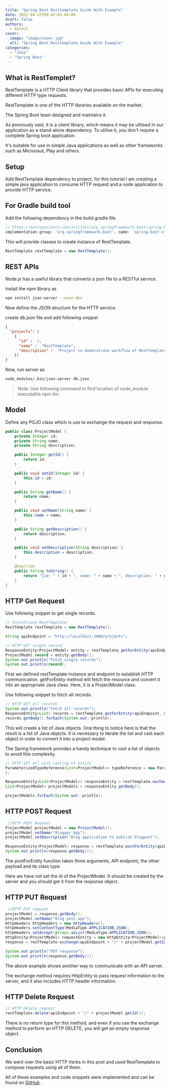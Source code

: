 ```yaml
---
title: "Spring Boot Resttemplate Guide With Example"
date: 2022-04-22T09:42:03-04:00
draft: false
authors:
  - Zainul
cover:
  image: "image/cover.jpg"
  alt: "Spring Boot Resttemplate Guide With Example"
categories: 
  - "Java"
  - "Spring Boot"
---
```


## What is RestTemplet?

RestTemplate is a HTTP Client library that provides basic APIs for executing different HTTP type requests.

RestTemplate is one of the HTTP libraries available on the market.

The Spring Boot team designed and maintains it.

As previously said, it is a client library, which means it may be utilised in our application as a stand-alone dependency. To utilise it, you don't require a complete Spring boot application.

It's suitable for use in simple Java applications as well as other frameworks such as Micronaut, Play and others.



## Setup

Add RestTemplate dependency to project, for this tutorial I am creating a simple java application to consume HTTP request and a node application to provide HTTP service.

## For Gradle build tool

Add the following dependency in the build.gradle file.

```groovy
// https://mvnrepository.com/artifact/org.springframework.boot/spring-boot-starter-web
implementation group: 'org.springframework.boot', name: 'spring-boot-starter-web', version: '2.6.3'
```

This will provide classes to create instance of RestTemplate.

```java
RestTemplate restTemplate = new RestTemplate();
```

## REST APIs

Node.js has a useful library that converts a json file to a RESTful service.

Install the npm library as

```bash
npm install json-server --save-dev
```


Now define the JSON structure for the HTTP service.

create db.json file and add following snippet

```json
{
  "projects": [
    {
      "id" :  1, 
      "name" :  "RestTemplate", 
      "description" :  "Project to demonstrate workflow of RestTemplate"
    }]
}
```

Now, run server as

```bash
node_modules/.bin/json-server db.json 
```

> Note:  Use following command to find location of  node_module executable
npm bin 


## Model

Define any POJO class which is use to exchange the request and response.


```java
public class ProjectModel {
    private Integer id;
    private String name;
    private String description;

    public Integer getId() {
        return id;
    }

    public void setId(Integer id) {
        this.id = id;
    }

    public String getName() {
        return name;
    }

    public void setName(String name) {
        this.name = name;
    }

    public String getDescription() {
        return description;
    }

    public void setDescription(String description) {
        this.description = description;
    }

    @Override
    public String toString() {
        return "{id: " + id + ", name: " + name + ", description: " + description + "}";
    }
}
```


## HTTP Get Request

Use following snippet to get single records.


```java
// Instantiate RestTemplate
RestTemplate restTemplate = new RestTemplate();

String apiEndpoint = "http://localhost:3000/projects";

// HTTP GET single record
ResponseEntity<ProjectModel> entity = restTemplate.getForEntity(apiEndpoint + "/1", ProjectModel.class);
ProjectModel record = entity.getBody();
System.out.println("Fetch single records");
System.out.println(record);
```

First we defined restTemplate instance and endpoint to establish HTTP communication.
getForEntity method will fetch the resource and convert it into an appropriate Java class. Here, it is a ProjectModel class.


Use following snippet to fetch all records.

```java
// HTTP GET all records
System.out.println("Fetch all records");
ResponseEntity<List> records = restTemplate.getForEntity(apiEndpoint, List.class);
records.getBody().forEach(System.out::println);
```

This will create a list of Java objects. One thing to notice here is that the result is a list of Java objects.
It is necessary to iterate the list and cast each object in order to convert it into a project model.

The Spring framework provides a handy technique to cast a list of objects to avoid this complexity.

```java
// HTTP GET all with casting of entity
ParameterizedTypeReference<List<ProjectModel>> typeReference = new ParameterizedTypeReference<List<ProjectModel>>() {
};

ResponseEntity<List<ProjectModel>> responseEntity = restTemplate.exchange(apiEndpoint, HttpMethod.GET, null, typeReference);
List<ProjectModel> projectModels = responseEntity.getBody();

projectModels.forEach(System.out::println);
```

## HTTP POST Request

```java
 //HTTP POST Request
ProjectModel projectModel = new ProjectModel();
projectModel.setName("Blogger App");
projectModel.setDescription("Blog application to publish blogpost");

ResponseEntity<ProjectModel> response = restTemplate.postForEntity(apiEndpoint, projectModel, ProjectModel.class);
System.out.println(response.getBody());
```


The postForEntity function takes three arguments, API endpoint, the other payload and its class type.

Here we have not set the id of the ProjectModel. It should be created by the server and you should get it from the response object.



## HTTP PUT Request

```java
 //HTTP PUT request
projectModel = response.getBody();
projectModel.setName("Blog post app");
HttpHeaders httpHeaders = new HttpHeaders();
httpHeaders.setContentType(MediaType.APPLICATION_JSON);
httpHeaders.setAccept(Arrays.asList(MediaType.APPLICATION_JSON));
HttpEntity<ProjectModel> requestEntity = new HttpEntity<ProjectModel>(projectModel, httpHeaders);
response = restTemplate.exchange(apiEndpoint + "/" + projectModel.getId(), HttpMethod.PUT, requestEntity, ProjectModel.class);

System.out.println("PUT response");
System.out.println(response.getBody()); 

```

The above example shows another way to communicate with an API server.

The exchange method requires HttpEntity to pass request information to the server, and it also includes HTTP header information. 

## HTTP Delete Request

```java
// HTTP Delete request
restTemplate.delete(apiEndpoint + "/" + projectModel.getId());
```

There is no return type for this method, and even if you use the exchange method to perform an HTTP DELETE, you will get an empty response object.

## Conclusion

We went over the basic HTTP Verbs in this post and used RestTemplate to compose requests using all of them.

All of these examples and code snippets were implemented and can be found on [GitHub](https://github.com/zainabed/tutorials/tree/master/spring-boot/rest-template) .

